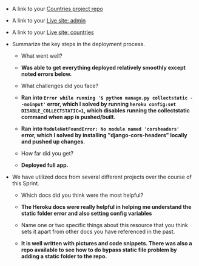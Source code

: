 
- A link to your [Countries project repo](https://github.com/timh1203/lsw19i-ii-introDjango)
- A link to your [Live site: admin](https://travelous.herokuapp.com/admin)
- A link to your [Live site: countries](https://travelous.herokuapp.com/api/countries/)

- Summarize the key steps in the deployment process.
  - What went well?
  - **Was able to get everything deployed relatively smoothly except noted errors below.**

  - What challenges did you face?
  - **Ran into `Error while running '$ python manage.py collectstatic --noinput'` error, which I solved by running `heroku config:set DISABLE_COLLECTSTATIC=1`, which disables running the collectstatic command when app is pushed/built.**
  - **Ran into `ModuleNotFoundError: No module named 'corsheaders'` error, which I solved by installing "django-cors-headers" locally and pushed up changes.**

  - How far did you get?
  - **Deployed full app.**


- We have utilized docs from several different projects over the course of this Sprint.
  - Which docs did you think were the most helpful?
  - **The Heroku docs were really helpful in helping me understand the static folder error and also setting config variables**

  - Name one or two specific things about this resource that you think sets it apart from other docs you have referenced in the past.
  - **It is well written with pictures and code snippets. There was also a repo available to see how to do bypass static file problem by adding a static folder to the repo.**
